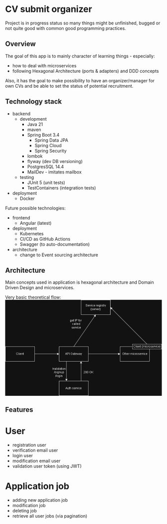 # CV submit organizer
Project is in progress status so many things might be unfinished, bugged or not quite good with common good programming practices.
## Overview
The goal of this app is to mainly character of learning things - especially:
- how to deal with microservices
- following Hexagonal Architecture (ports & adapters) and DDD concepts

Also, it has the goal to make possibility to have an organizer/manager for own CVs and be able to set the status of potential recruitment.

## Technology stack
- backend
    - development
        - Java 21
        - maven
        - Spring Boot 3.4
            - Spring Data JPA
            - Spring Cloud
            - Spring Security
        - lombok
        - flyway (dev DB versioning)
        - PostgresSQL 14.4
        - MailDev - imitates mailbox
    - testing
        - JUnit 5 (unit tests)
        - TestContainers (integration tests)
- deployment
    - Docker

Future possible technologies:
- frontend
    - Angular (latest)
- deployment
    - Kubernetes
    - CI/CD as GitHub Actions
    - Swagger (to auto-documentation)
- architecture
  - change to Event sourcing architecture
## Architecture
Main concepts used in application is hexagonal architecture and Domain Driven Design and microservices.

Very basic theoretical flow:
![Microservice basic flow](images/flow.png)

## Features

# User
- registration user
- verification email user
- login user
- modification email user
- validation user token (using JWT)

# Application job
- adding new application job
- modification job
- deleting job
- retrieve all user jobs (via pagination)